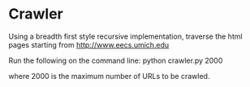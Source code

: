# Crawler
Using a breadth first style recursive implementation, traverse the html pages starting from http://www.eecs.umich.edu

Run the following on the command line: python crawler.py 2000

where 2000 is the maximum number of URLs to be crawled.


